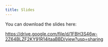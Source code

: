 ```yaml
---
title: Slides
---
```


You can download the slides here:

https://drive.google.com/file/d/1FBH3S46w-2Z64BLZF2KY91R14itaaBBD/view?usp=sharing
